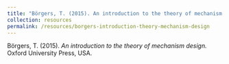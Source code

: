 ```yaml
---
title: "Börgers, T. (2015). An introduction to the theory of mechanism design."
collection: resources
permalink: /resources/borgers-introduction-theory-mechanism-design
---
```

Börgers, T. (2015). *An introduction to the theory of mechanism design.* Oxford University Press, USA.
